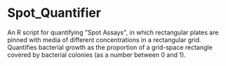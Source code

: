 # Spot_Quantifier
An R script for quantifying "Spot Assays", in which rectangular plates are pinned with media of different concentrations in a rectangular grid. Quantifies bacterial growth as the proportion of a grid-space rectangle covered by bacterial colonies (as a number between 0 and 1). 
